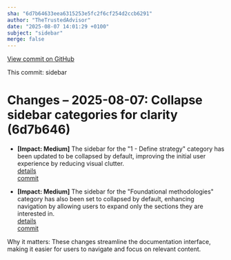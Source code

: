 ```yaml
---
sha: "6d7b64633eea6315253e5fc2f6cf254d2ccb6291"
author: "TheTrustedAdvisor"
date: "2025-08-07 14:01:29 +0100"
subject: "sidebar"
merge: false
---
```


[View commit on GitHub](https://github.com/TheTrustedAdvisor/FabricAdoptionFramework/commit/6d7b64633eea6315253e5fc2f6cf254d2ccb6291)

This commit: sidebar

# Changes – 2025-08-07: Collapse sidebar categories for clarity (6d7b646)

- **[Impact: Medium]** The sidebar for the "1 - Define strategy" category has been updated to be collapsed by default, improving the initial user experience by reducing visual clutter.  
   [details](/docs/about/changes/2025-08-07-sidebar-update)  
   [commit](https://github.com/TheTrustedAdvisor/FabricAdoptionFramework/commit/6d7b64633eea6315253e5fc2f6cf254d2ccb6291)

- **[Impact: Medium]** The sidebar for the "Foundational methodologies" category has also been set to collapsed by default, enhancing navigation by allowing users to expand only the sections they are interested in.  
   [details](/docs/about/changes/2025-08-07-sidebar-update)  
   [commit](https://github.com/TheTrustedAdvisor/FabricAdoptionFramework/commit/6d7b64633eea6315253e5fc2f6cf254d2ccb6291)

Why it matters: These changes streamline the documentation interface, making it easier for users to navigate and focus on relevant content.
